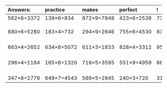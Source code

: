 | Answers: | practice | makes | perfect | ! |
| :--- | :--- | :--- | :--- | :--- |
| 562×6=3372 | 139×6=834 | 872×9=7848 | 423×6=2538 | 739×5=3695 | 
|   |   |   |   |   | 
|   |   |   |   |   | 
|   |   |   |   |   | 
| 880×6=5280 | 183×4=732 | 294×9=2646 | 755×6=4530 | 837×2=1674 | 
|   |   |   |   |   | 
|   |   |   |   |   | 
|   |   |   |   |   | 
|   |   |   |   |   | 
| 663×4=2652 | 634×8=5072 | 611×3=1833 | 828×4=3312 | 958×2=1916 | 
|   |   |   |   |   | 
|   |   |   |   |   | 
|   |   |   |   |   | 
|   |   |   |   |   | 
| 296×4=1184 | 165×8=1320 | 719×5=3595 | 551×9=4959 | 664×7=4648 | 
|   |   |   |   |   | 
|   |   |   |   |   | 
|   |   |   |   |   | 
|   |   |   |   |   | 
| 347×8=2776 | 649×7=4543 | 569×5=2845 | 240×3=720 | 313×2=626 | 
